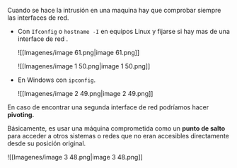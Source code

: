   

Cuando se hace la intrusión en una maquina hay que comprobar siempre las interfaces de red.

- Con `Ifconfig` o `hostname -I` en equipos Linux y fijarse si hay mas de una interface de red .
    
    ![[Imagenes/image 61.png|image 61.png]]
    
    ![[Imagenes/image 1 50.png|image 1 50.png]]
    

  

- En Windows con `ipconfig`.
    
    ![[Imagenes/image 2 49.png|image 2 49.png]]
    

  

En caso de encontrar una segunda interface de red podríamos hacer **pivoting.**

Básicamente, es usar una máquina comprometida como un **punto de salto** para acceder a otros sistemas o redes que no eran accesibles directamente desde su posición original.

  

![[Imagenes/image 3 48.png|image 3 48.png]]